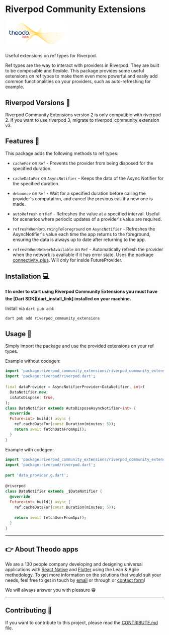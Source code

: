 # Riverpod Community Extensions

<p>
  <a href="https://apps.theodo.com">
  <img  alt="logo" src="https://raw.githubusercontent.com/bamlab/riverpod_community_extensions/main/doc/theodo_apps_white.png" width="200"/>
  </a>
  </br>
  <p>Useful extensions on ref types for Riverpod.</p>

  <p>Ref types are the way to interact with providers in Riverpod. They are built to be composable and flexible. This package provides some useful extensions on ref types to make them even more powerful and easily add common functionalities on your providers, such as auto-refreshing for example.</p>
</p>

## Riverpod Versions 🔖

Riverpod Community Extensions version 2 is only compatible with riverpod 2.
If you want to use riverpod 3, migrate to riverpod_community_extension v3.

## Features 🚀

This package adds the following methods to ref types:

- `cacheFor` on `Ref` - Prevents the provider from being disposed for the specified duration.

- `cacheDataFor` on `AsyncNotifier` - Keeps the data of the Async Notifier for the specified duration.

- `debounce` on `Ref` - Wait for a specified duration before calling the provider's computation, and cancel the previous call if a new one is made.

- `autoRefresh` on `Ref` - Refreshes the value at a specified interval. Useful for scenarios where periodic updates of a provider's value are required.

- `refreshWhenReturningToForeground` on `AsyncNotifier` - Refreshes the AsyncNotifier's value each time the app returns to the foreground, ensuring the data is always up to date after returning to the app.

- `refreshWhenNetworkAvailable` on `Ref` - Automatically refresh the provider when the network is available if it has error state. Uses the package [connectivity_plus](https://pub.dev/packages/connectivity_plus). Will only for inside FutureProvider.

## Installation 💻

**❗ In order to start using Riverpod Community Extensions you must have the [Dart SDK][dart_install_link] installed on your machine.**

Install via `dart pub add`:

```sh
dart pub add riverpod_community_extensions
```

## Usage 🎨

Simply import the package and use the provided extensions on your ref types.

Example without codegen:

```dart
import 'package:riverpod_community_extensions/riverpod_community_extensions.dart';
import 'package:riverpod/riverpod.dart';

final dataProvider = AsyncNotifierProvider<DataNotifier, int>(
  DataNotifier.new,
  isAutoDispose: true,
);
class DataNotifier extends AutoDisposeAsyncNotifier<int> {
  @override
  Future<int> build() async {
    ref.cacheDataFor(const Duration(minutes: 5));
    return await fetchDataFromApi();
  }
}
```

Example with codegen:

```dart
import 'package:riverpod_community_extensions/riverpod_community_extensions.dart';
import 'package:riverpod/riverpod.dart';

part 'data_provider.g.dart';

@riverpod
class DataNotifier extends _$DataNotifier {
  @override
  Future<int> build() async {
    ref.cacheDataFor(const Duration(minutes: 5));

    return await fetchUserFromApi();
  }
}
```

---

## 👉 About Theodo apps

We are a 130 people company developing and designing universal applications with [React Native](https://apps.theodo.com/expertise/react-native) and [Flutter](https://apps.theodo.com/expertise/flutter) using the Lean & Agile methodology. To get more information on the solutions that would suit your needs, feel free to get in touch by [email](mailto://contact-apps@theodo.com) or through or [contact form](https://apps.theodo.com/contact)!

We will always answer you with pleasure 😁

---

## Contributing 🤝

If you want to contribute to this project, please read the [CONTRIBUTE.md](CONTRIBUTE.md) file.

